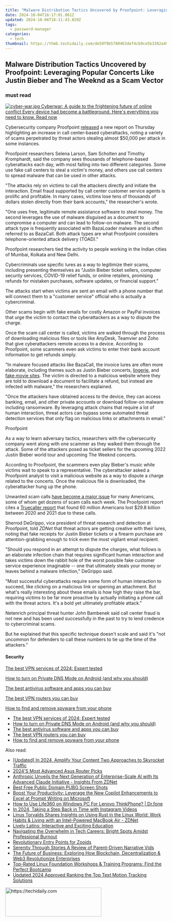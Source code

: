 ```yaml
---
title: "Malware Distribution Tactics Uncovered by Proofpoint: Leveraging Popular Concerts Like Justin Bieber and The Weeknd as a Scam Vector"
date: 2024-10-04T16:17:01.061Z
updated: 2024-10-06T18:11:43.029Z
tags:
  - password-manager
categories:
  - tech
thumbnail: https://thmb.techidaily.com/de59f9b5780463def4cb9ce5b3382a49671007046477b96e6adff7ee7d6b4151.jpg
---
```


## Malware Distribution Tactics Uncovered by Proofpoint: Leveraging Popular Concerts Like Justin Bieber and The Weeknd as a Scam Vector

### must read

[![cyber-war.jpg](https://www.zdnet.com/a/img/resize/e4d8909fb41af857275758759be9bdf9cea37f59/2017/08/04/58998437-6262-4dc5-9287-7cff71c2e766/cyber-war.jpg?auto=webp&fit=crop&frame=1&height=238.5&width=459) Cyberwar: A guide to the frightening future of online conflict Every device had become a battleground. Here's everything you need to know.  Read now](https://www.zdnet.com/article/cyberwar-a-guide-to-the-frightening-future-of-online-conflict/)

Cybersecurity company Proofpoint [released](https://www.proofpoint.com/us/blog/threat-insight/caught-beneath-landline-411-telephone-oriented-attack-delivery) a new report on Thursday highlighting an increase in call center-based cyberattacks, noting a variety of scams perpetrated by threat actors stealing almost $50,000 per attack in some instances. 

Proofpoint researchers Selena Larson, Sam Scholten and Timothy Kromphardt, said the company sees thousands of telephone-based cyberattacks each day, with most falling into two different categories. Some use fake call centers to steal a victim's money, and others use call centers to spread malware that can be used in other attacks. 

"The attacks rely on victims to call the attackers directly and initiate the interaction. Email fraud supported by call center customer service agents is prolific and profitable. In many cases, victims lose tens of thousands of dollars stolen directly from their bank accounts," the researcher's wrote.

"One uses free, legitimate remote assistance software to steal money. The second leverages the use of malware disguised as a document to compromise a computer and can lead to follow-on malware. The second attack type is frequently associated with BazaLoader malware and is often referred to as BazaCall. Both attack types are what Proofpoint considers telephone-oriented attack delivery (TOAD)."

Proofpoint researchers tied the activity to people working in the Indian cities of Mumbai, Kolkata and New Delhi. 

Cybercriminals use specific lures as a way to legitimize their scams, including presenting themselves as "Justin Bieber ticket sellers, computer security services, COVID-19 relief funds, or online retailers, promising refunds for mistaken purchases, software updates, or financial support."

The attacks start when victims are sent an email with a phone number that will connect them to a "customer service" official who is actually a cybercriminal. 

Other scams begin with fake emails for costly Amazon or PayPal invoices that urge the victim to contact the cyberattackers as a way to dispute the charge. 

Once the scam call center is called, victims are walked through the process of downloading malicious files or tools like AnyDesk, Teamvier and Zoho that give cyberattackers remote access to a device. According to Proofpoint, some scammers even ask victims to enter their bank account information to get refunds simply. 

"In malware focused attacks like BazaCall, the invoice lures are often more elaborate, including themes such as Justin Bieber concerts, [lingerie](https://www.proofpoint.com/us/blog/threat-insight/baza-valentines-day), and [fake movie sites](https://www.proofpoint.com/us/blog/threat-insight/bazaflix-bazaloader-fakes-movie-streaming-service). The victim is directed to a malicious website where they are told to download a document to facilitate a refund, but instead are infected with malware," the researchers explained.

"Once the attackers have obtained access to the device, they can access banking, email, and other private accounts or download follow-on malware including ransomware. By leveraging attack chains that require a lot of human interaction, threat actors can bypass some automated threat detection services that only flag on malicious links or attachments in email."

Proofpoint

As a way to learn adversary tactics, researchers with the cybersecurity company went along with one scammer as they walked them through the attack. Some of the attackers posed as ticket sellers for the upcoming 2022 Justin Bieber world tour and upcoming The Weeknd concerts. 

According to Proofpoint, the scammers even play Bieber's music while victims wait to speak to a representative. The cyberattacker asked a Proofpoint analyst to visit a malicious website as a way to dispute a charge related to the concerts. Once the malicious file is downloaded, the cyberattacker hung up the phone. 

Unwanted scam calls [have become a major issue](https://www.zdnet.com/article/automating-scam-call-blocking-sees-telstra-prevent-up-to-500000-calls-a-day/) for many Americans, some of whom get dozens of scam calls each week. The Proofpoint report cites a [Truecaller report](https://truecaller.blog/2021/06/28/us-spam-scam-report-21/) that found 60 million Americans lost $29.8 billion between 2020 and 2021 due to these calls. 

Sherrod DeGrippo, vice president of threat research and detection at Proofpoint, told _ZDNet_ that threat actors are getting creative with their lures, noting that fake receipts for Justin Bieber tickets or a firearm purchase are attention-grabbing enough to trick even the most vigilant email recipient. 

"Should you respond in an attempt to dispute the charges, what follows is an elaborate infection chain that requires significant human interaction and takes victims down the rabbit hole of the worst possible fake customer service experience imaginable -- one that ultimately steals your money or leaves behind a malware infection," DeGrippo said. 

"Most successful cyberattacks require some form of human interaction to succeed, like clicking on a malicious link or opening an attachment. But what's really interesting about these emails is how high they raise the bar, requiring victims to be far more proactive by actually initiating a phone call with the threat actors. It's a bold yet ultimately profitable attack."

Netenrich principal threat hunter John Bambenek said call center fraud is not new and has been used successfully in the past to try to lend credence to cybercriminal scams. 

But he explained that this specific technique doesn't scale and said it's "not uncommon for defenders to call these numbers to tie up the time of the attackers."

#### Security

[The best VPN services of 2024: Expert tested](https://www.zdnet.com/article/best-vpn/ "The best VPN services of 2024: Expert tested")

[How to turn on Private DNS Mode on Android (and why you should)](https://www.zdnet.com/article/how-to-turn-on-private-dns-mode-on-android-and-why-you-should/ "How to turn on Private DNS Mode on Android (and why you should)")

[The best antivirus software and apps you can buy](https://www.zdnet.com/article/best-antivirus/ "The best antivirus software and apps you can buy")

[The best VPN routers you can buy](https://www.zdnet.com/article/best-vpn-router/ "The best VPN routers you can buy")

[How to find and remove spyware from your phone](https://www.zdnet.com/article/how-to-find-and-remove-spyware-from-your-phone/ "How to find and remove spyware from your phone")

* [The best VPN services of 2024: Expert tested](https://www.zdnet.com/article/best-vpn/ "The best VPN services of 2024: Expert tested")
* [How to turn on Private DNS Mode on Android (and why you should)](https://www.zdnet.com/article/how-to-turn-on-private-dns-mode-on-android-and-why-you-should/ "How to turn on Private DNS Mode on Android (and why you should)")
* [The best antivirus software and apps you can buy](https://www.zdnet.com/article/best-antivirus/ "The best antivirus software and apps you can buy")
* [The best VPN routers you can buy](https://www.zdnet.com/article/best-vpn-router/ "The best VPN routers you can buy")
* [How to find and remove spyware from your phone](https://www.zdnet.com/article/how-to-find-and-remove-spyware-from-your-phone/ "How to find and remove spyware from your phone")

<ins class="adsbygoogle"
     style="display:block"
     data-ad-format="autorelaxed"
     data-ad-client="ca-pub-7571918770474297"
     data-ad-slot="1223367746"></ins>

<ins class="adsbygoogle"
     style="display:block"
     data-ad-client="ca-pub-7571918770474297"
     data-ad-slot="8358498916"
     data-ad-format="auto"
     data-full-width-responsive="true"></ins>

<span class="atpl-alsoreadstyle">Also read:</span>
<div><ul>
<li><a href="https://facebook-record-videos.techidaily.com/updated-in-2024-amplify-your-content-two-approaches-to-skyrocket-traffic/"><u>[Updated] In 2024, Amplify Your Content Two Approaches to Skyrocket Traffic</u></a></li>
<li><a href="https://screen-mirroring-recording.techidaily.com/2024s-most-advanced-asus-router-picks/"><u>2024'S Most Advanced Asus Router Picks</u></a></li>
<li><a href="https://app-tips.techidaily.com/anthropic-unveils-the-next-generation-of-enterprise-scale-ai-with-its-advanced-claude-initiative-insights-from-zdnet/"><u>Anthropic Unveils the Next Generation of Enterprise-Scale AI with Its Advanced Claude Initiative - Insights From ZDNet</u></a></li>
<li><a href="https://extra-lessons.techidaily.com/best-free-public-domain-pubg-screen-shots/"><u>Best Free Public Domain PUBG Screen Shots</u></a></li>
<li><a href="https://app-tips.techidaily.com/boost-your-productivity-leverage-the-new-copilot-enhancements-to-excel-at-prompt-writing-on-microsoft/"><u>Boost Your Productivity: Leverage the New Copilot Enhancements to Excel at Prompt Writing on Microsoft</u></a></li>
<li><a href="https://change-location.techidaily.com/how-to-use-life360-on-windows-pc-for-lenovo-thinkphone-drfone-by-drfone-virtual-android/"><u>How to Use Life360 on Windows PC For Lenovo ThinkPhone? | Dr.fone</u></a></li>
<li><a href="https://instagram-videos.techidaily.com/in-2024-taking-a-step-back-in-time-with-instagram-videos/"><u>In 2024, Taking a Step Back in Time with Instagram Videos</u></a></li>
<li><a href="https://app-tips.techidaily.com/linus-torvalds-shares-insights-on-using-rust-in-the-linux-world-work-habits-and-living-with-an-intel-powered-macbook-air-zdnet/"><u>Linus Torvalds Shares Insights on Using Rust in the Linux World: Work Habits & Living with an Intel-Powered MacBook Air - ZDNet</u></a></li>
<li><a href="https://mondly-stories.techidaily.com/lively-latins-interactive-and-exciting-education/"><u>Lively Latins: Interactive and Exciting Education</u></a></li>
<li><a href="https://app-tips.techidaily.com/navigating-the-overwhelm-in-tech-careers-bright-spots-amidst-professional-burnout/"><u>Navigating the Overwhelm in Tech Careers: Bright Spots Amidst Professional Burnout</u></a></li>
<li><a href="https://extra-information.techidaily.com/revolutionary-entry-points-for-zooids/"><u>Revolutionary Entry Points for Zooids</u></a></li>
<li><a href="https://extra-tips.techidaily.com/serenity-through-stories-a-review-of-parent-driven-narrative-vids/"><u>Serenity Through Stories A Review of Parent-Driven Narrative Vids</u></a></li>
<li><a href="https://app-tips.techidaily.com/the-future-of-business-exploring-how-blockchain-decentralization-and-web3-revolutionize-enterprises/"><u>The Future of Business: Exploring How Blockchain, Decentralization & Web3 Revolutionize Enterprises</u></a></li>
<li><a href="https://app-tips.techidaily.com/top-rated-linux-foundation-workshops-and-training-programs-find-the-perfect-bootcamp/"><u>Top-Rated Linux Foundation Workshops & Training Programs: Find the Perfect Bootcamp</u></a></li>
<li><a href="https://video-ai-editor.techidaily.com/updated-2024-approved-ranking-the-top-text-motion-tracking-solutions/"><u>Updated 2024 Approved Ranking the Top Text Motion Tracking Solutions</u></a></li>
</ul></div>

<!-- affiliate ads begin -->
<a href="https://aligracehair.sjv.io/c/5597632/2135399/19272" target="_top" id="2135399">
  <img src="//a.impactradius-go.com/display-ad/19272-2135399" border="0" alt="https://techidaily.com" width="300" height="90"/>
</a>
<img height="0" width="0" src="https://aligracehair.sjv.io/i/5597632/2135399/19272" style="position:absolute;visibility:hidden;" border="0" />
<!-- affiliate ads end -->

